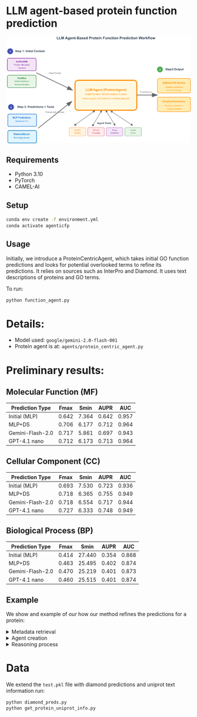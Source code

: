 # LLM agent-based protein function prediction

<div align="center">
<img src="figs/architecture.png" alt="Alt text" width="500">
</div>

## Requirements

- Python 3.10
- PyTorch
- CAMEL-AI

## Setup

```bash
conda env create -f environment.yml
conda activate agenticfp
```


## Usage

Initially, we introduce a ProteinCentricAgent, which takes initial GO
function predictions and looks for potential overlooked terms to
refine its predictions. It relies on sources such as InterPro and
Diamond. It uses text descriptions of proteins and GO terms.

To run:

```bash
python function_agent.py
```

# Details:

* Model used: `google/gemini-2.0-flash-001`
* Protein agent is at: `agents/protein_centric_agent.py`

# Preliminary results:

## Molecular Function (MF) 
| Prediction Type | Fmax  | Smin  | AUPR  | AUC   |
|----------------|-------|-------|-------|-------|
| Initial (MLP)  | 0.642 | 7.364 | 0.642 | 0.957 |
| MLP+DS         | 0.706 | 6.177 | 0.712 | 0.964 |
| Gemini-Flash-2.0| 0.717| 5.861 | 0.697 | 0.943 |
| GPT-4.1 nano   | 0.712 | 6.173 | 0.713 | 0.964 |

## Cellular Component (CC) 
| Prediction Type | Fmax  | Smin  | AUPR  | AUC   |
|----------------|-------|-------|-------|-------|
| Initial (MLP)  | 0.693 | 7.530 | 0.723 | 0.936 |
| MLP+DS         | 0.718 | 6.365 | 0.755 | 0.949 |
| Gemini-Flash-2.0| 0.718| 6.554 | 0.717 | 0.944 |
| GPT-4.1 nano   | 0.727 | 6.333 | 0.748 | 0.949 |

## Biological Process (BP)
| Prediction Type | Fmax  | Smin   | AUPR  | AUC   |
|----------------|-------|--------|-------|-------|
| Initial (MLP)  | 0.414 | 27.440 | 0.354 | 0.868 |
| MLP+DS         | 0.463 | 25.495 | 0.402 | 0.874 |
| Gemini-Flash-2.0| 0.470| 25.219 | 0.401 | 0.873 |
| GPT-4.1 nano   | 0.460 | 25.515 | 0.401 | 0.874 |


## Example

We show and example of our how our method refines the predictions for
a protein:

<details>
<summary>Metadata retrieval</summary>
Before creating an agent, we retrieve information from UniProtKB and
PubMed. For example: for the protein with ID 11H\_STRNX we retrieve
the following information:

<div align="center">
<img src="figs/metadata.png" alt="Alt text" width="500">
</div>
</details>

<details>
<summary>Agent creation</summary>
    
Using the retrieved information from UniProtKB (**[uniprot_info]**) and PubMed (**[abstracts]**), we create
and agent and its role and context:

<div align="center">
<img src="figs/agent_creation.png" alt="Alt text" width="500">
</div>
</details>

<details>
<summary>Reasoning process</summary>

To start the reasoning process, we select initial GO term predictions
with scores $\geq 0.1$, and retrieve the following information:
* Initial MLP prediction score
* Diamond Score
* Definition and labels
* Taxonomical constraints

We denote this information as **[go_terms_info]**.
Then, we instruct the agent to analyze the GO terms and suggest refinements of predictions:

<div align="center">
<img src="figs/reasoning.png" alt="Alt text" width="500">
</div>
</details>

# Data

We extend the `test.pkl` file with diamond predictions and uniprot text information run:

```
python diamond_preds.py
python get_protein_uniprot_info.py
```

